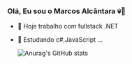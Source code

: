 ### Olá, Eu sou o Marcos Alcântara 💀👋

- 🔭 Hoje trabalho com fullstack .NET
- 🌱 Estudando c#,JavaScript ...

  ![Anurag's GitHub stats](https://github-readme-stats.vercel.app/api?username=MarcosAlcantara&show_icons=true&theme=merko)

